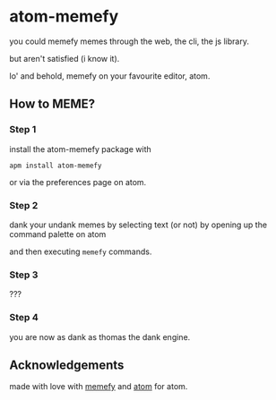 # atom-memefy
you could memefy memes through the web, the cli, the js library. 

but aren't satisfied (i know it). 

lo' and behold, memefy on your favourite editor, atom.

## How to MEME?
### Step 1
install the atom-memefy package with

`apm install atom-memefy`

or via the preferences page on atom.

### Step 2
dank your undank memes by selecting text (or not) by opening up the command palette on atom 

and then executing `memefy` commands.

### Step 3
???

### Step 4
you are now as dank as thomas the dank engine.

## Acknowledgements
made with love with [memefy](https://github.com/Kaioru/memefy.js) and [atom](https://github.com/atom/atom) for atom.
